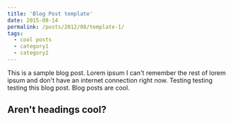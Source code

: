 ```yaml
---
title: 'Blog Post template'
date: 2015-08-14
permalink: /posts/2012/08/template-1/
tags:
  - cool posts
  - category1
  - category2
---
```


This is a sample blog post. Lorem ipsum I can't remember the rest of lorem ipsum and don't have an internet connection right now. Testing testing testing this blog post. Blog posts are cool.

Aren't headings cool?
------
